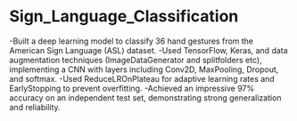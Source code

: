 # Sign_Language_Classification

-Built a deep learning model to classify 36 hand gestures from the American Sign Language (ASL) dataset.
-Used TensorFlow, Keras, and data augmentation techniques (ImageDataGenerator and splitfolders etc), implementing a CNN with layers including Conv2D, MaxPooling, Dropout, and softmax.
-Used ReduceLROnPlateau for adaptive learning rates and EarlyStopping to prevent overfitting.
-Achieved an impressive 97% accuracy on an independent test set, demonstrating strong generalization and reliability.
